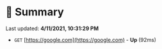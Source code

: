 # 📖 Summary
Last updated: **4/11/2021, 10:31:29 PM**

- `GET` [https://google.com](https://google.com) - **Up** (92ms)
